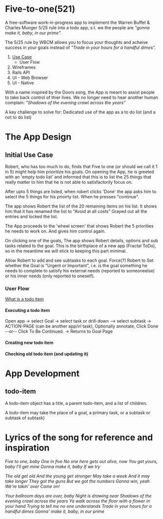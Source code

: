 # Five-to-one(521)
A free-software work-in-progress app to implement the Warren Buffet &amp; Charles Munger 5/25 rule into a todo app, s.t. we the people are <i> "gonna make it, baby, in our prime". </i>

The 5/25 rule by WBCM allows you to focus your thoughts and acheive success in your goals instead of <i>"Trade in your hours for a handful dimes". </i>

1. [Use Case](#initial-use-case)
    * User Flow
2. Wireframes 
3. Rails API
4. UI - Web Browser 
5. UI - Native

With a name inspired by the Doors song, the App is meant to assist people to take back control of thier lives. We no longer need to hear another human complain: <i> "Shadows of the evening crawl across the years" </i>

A key challenge to solve for: Dedicated use of the app as a to do list (and a not to do list)

# The App Design 

## Initial Use Case
Robert, who has too much to do, finds that Five to one (or should we call it 1 in 5) might help him prioritize his goals. 
On opening the App, he is greeted with an 'empty todo list' and informed that this is to list the 25 things that really matter to him that he is not able to satisfactorily focus on. 

After upto 5 things are listed, when robert clicks 'Done' the app asks him to select the 5 things for his prioirty list. When he presses "continue".

The app shows Robert the list of the 20 remaining items on his list. It shows him that it has renamed the list to "Avoid at all costs" Grayed out all the entries and locked the list. 

The App proceeds to the 'wheel screen' that shows Robert the 5 priorities he needs to work on. And gives him control again. 

On clicking one of the goals, The app shows Robert details, options and sub tasks related to the goal. 
This is the birthplace of a new app (Fractal ToDo), so in the meantime we will stick to keeping this part minimal. 

Allow Robert to add and see subtasks to each goal. Force(?) Robert to Set whether the Goal is "Urgent or Important", i.e. is the goal something he needs to complete to satisfy his external needs (reported to someoneelse) or his inner needs (only reported to oneself). 


### User Flow
[What is a todo item](#todo-item)

#### Executing a todo item

Open app -> select Goal -> select task or drill-down –> select subtask -> ACTION-PAGE (can be another app/irl task), Optionally annotate, Click Done --or-- Click To Be Continued. -> Returns to Goal Page

#### Creating new todo item


#### Checking old todo item (and updating it) 

# App Development 

## todo-item
A todo-item object has a title, a parent todo-item, and a list of children.

A todo-item may take the place of a goal, a primary task, or a subtask or subtask of subtask)

# Lyrics of the song for reference and inspiration
<i> Five to one, baby
One in five
No one here gets out alive, now
You get yours, baby
I'll get mine
Gonna make it, baby
If we try

<i>The old get old
And the young get stronger
May take a week
And it may take longer
They got the guns
But we got the numbers
Gonna win, yeah
We're takin' over
Come on!

<i>Your ballroom days are over, baby
Night is drawing near
Shadows of the evening crawl across the years
Ya walk across the floor with a flower in your hand
Trying to tell me no one understands
Trade in your hours for a handful dimes
Gonna' make it, baby, in our prime
